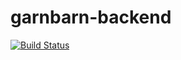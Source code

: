 # garnbarn-backend
[![Build Status](https://app.travis-ci.com/GarnBarn/garnbarn-backend.svg?branch=master)](https://app.travis-ci.com/GarnBarn/garnbarn-backend)
